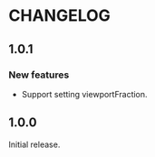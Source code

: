 <!-- Copyright 2018 The FlutterCandies author. All rights reserved.
Use of this source code is governed by an Apache license
that can be found in the LICENSE file. -->

# CHANGELOG

## 1.0.1

### New features

- Support setting viewportFraction.

## 1.0.0

Initial release.
